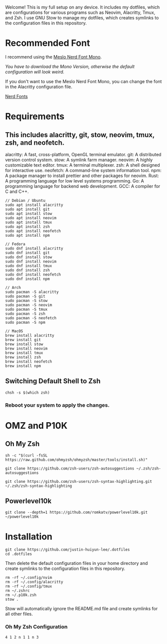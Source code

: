 Welcome! This is my full setup on any device. It includes my dotfiles, which are configurations for various programs such as Neovim, Alacritty, Tmux, and Zsh. I use GNU Stow to manage my dotfiles, which creates symlinks to the configuration files in this repository.

# Recommended Font

I recommend using the [Meslo Nerd Font Mono](https://github.com/ryanoasis/nerd-fonts/releases/download/v3.2.1/Meslo.zip).

_You have to download the Mono Version, otherwise the default configuration will look weird._

If you don't want to use the Meslo Nerd Font Mono, you can change the font in the Alacritty configuration file.

[Nerd Fonts](https://www.nerdfonts.com/font-downloads)

# Requirements

## This includes alacritty, git, stow, neovim, tmux, zsh, and neofetch.

alacritty: A fast, cross-platform, OpenGL terminal emulator.
git: A distributed version control system.
stow: A symlink farm manager.
neovim: A highly customizable text editor.
tmux: A terminal multiplexer.
zsh: A shell designed for interactive use.
neofetch: A command-line system information tool.
npm: A package manager to install prettier and other packages for neovim.
Rust: A programming language for low level systems programming.
Go: A programming language for backend web development.
GCC: A compiler for C and C++.

```
// Debian / Ubuntu
sudo apt install alacritty
sudo apt install git
sudo apt install stow
sudo apt install neovim
sudo apt install tmux
sudo apt install zsh
sudo apt install neofetch
sudo apt install npm

// Fedora
sudo dnf install alacritty
sudo dnf install git
sudo dnf install stow
sudo dnf install neovim
sudo dnf install tmux
sudo dnf install zsh
sudo dnf install neofetch
sudo dnf install npm

// Arch
sudo pacman -S alacritty
sudo pacman -S git
sudo pacman -S stow
sudo pacman -S neovim
sudo pacman -S tmux
sudo pacman -S zsh
sudo pacman -S neofetch
sudo pacman -S npm

// MacOS
brew install alacritty
brew install git
brew install stow
brew install neovim
brew install tmux
brew install zsh
brew install neofetch
brew install npm
```

## Switching Default Shell to Zsh

```
chsh -s $(which zsh)
```

### Reboot your system to apply the changes.

# OMZ and P10K

## Oh My Zsh

```
sh -c "$(curl -fsSL https://raw.github.com/ohmyzsh/ohmyzsh/master/tools/install.sh)"

git clone https://github.com/zsh-users/zsh-autosuggestions ~/.zsh/zsh-autosuggestions

git clone https://github.com/zsh-users/zsh-syntax-highlighting.git ~/.zsh/zsh-syntax-highlighting
```

## Powerlevel10k

```
git clone --depth=1 https://github.com/romkatv/powerlevel10k.git ~/powerlevel10k
```

# Installation

```
git clone https://github.com/justin-huiyun-lee/.dotfiles
cd .dotfiles
```

Then delete the default configuration files in your home directory and create symlinks to the configuration files in this repository.

```
rm -rf ~/.config/nvim
rm -rf ~/.config/alacritty
rm -rf ~/.config/tmux
rm ~/.zshrc
rm ~/.p10k.zsh
stow .
```

Stow will automatically ignore the README.md file and create symlinks for all other files.

### Oh My Zsh Configuration

```
4 1 2 n 1 1 n 3
```
